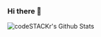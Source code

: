### Hi there 👋

<img align="left" alt="codeSTACKr's Github Stats" src="https://github-readme-stats.codestackr.vercel.app/api?username=oflords&show_icons=true&hide_border=true" />
